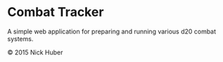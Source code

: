 Combat Tracker
==============

A simple web application for preparing and running various d20 combat systems.

© 2015 Nick Huber